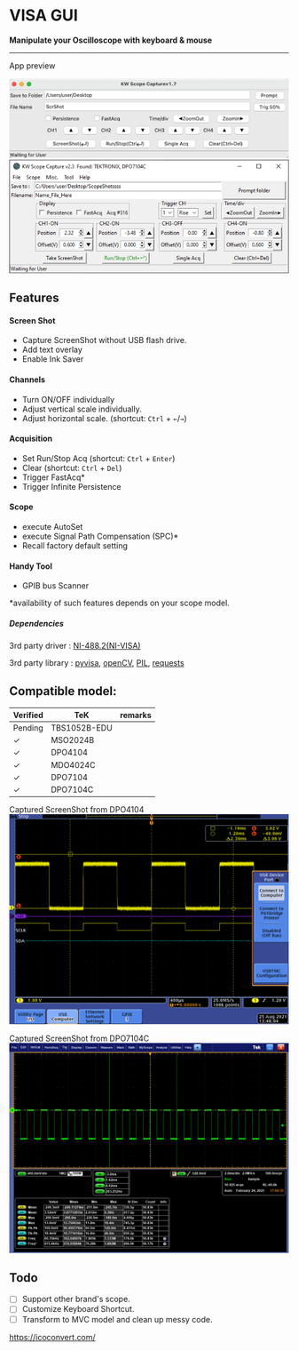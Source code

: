 # VISA GUI
**Manipulate your Oscilloscope with keyboard & mouse**

---

App preview

![mac_GUI screen shot](img/scrshot/macGUIv1.7.png)
![win_GUI screen shot](img/scrshot/v2.3scrshot.png)

## Features

#### Screen Shot
* Capture ScreenShot without USB flash drive.
* Add text overlay
* Enable Ink Saver

#### Channels
* Turn ON/OFF individually
* Adjust vertical scale individually.
* Adjust horizontal scale. (shortcut: `Ctrl` + `←`/`→`)

#### Acquisition
* Set Run/Stop Acq (shortcut: `Ctrl` + `Enter`)
* Clear (shortcut: `Ctrl` + `Del`)
* Trigger FastAcq*
* Trigger Infinite Persistence

#### Scope
* execute AutoSet
* execute Signal Path Compensation (SPC)*
* Recall factory default setting

#### Handy Tool
* GPIB bus Scanner

*availability of such features depends on your scope model.

##### Dependencies
3rd party driver : [NI-488.2(NI-VISA)](https://www.ni.com/en-us/support/downloads/drivers/download.ni-488-2.html#306147)

3rd party library : [pyvisa](https://pypi.org/project/PyVISA/),
[openCV](https://pypi.org/project/opencv-python/),
[PIL](https://pypi.org/project/Pillow/),
[requests](https://pypi.org/project/requests/)

## Compatible model:

|Verified| TeK           | remarks  |
|--------|---------------|---|
|Pending | TBS1052B-EDU  |   |
|&check; | MSO2024B      |   |
|&check; | DPO4104       |   |
|&check; | MDO4024C      |   |
|&check; | DPO7104       |   |
|&check; | DPO7104C      |   |

Captured ScreenShot from DPO4104
![Scope screen shot](img/scrshot/DPO4104.png)

Captured ScreenShot from DPO7104C
![Scope screen shot](img/scrshot/test.png)

## Todo
- [ ] Support other brand's scope.
- [ ] Customize Keyboard Shortcut.
- [ ] Transform to MVC model and clean up messy code.

https://icoconvert.com/